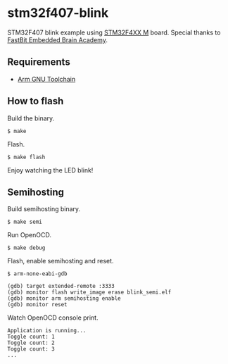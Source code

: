 # stm32f407-blink

STM32F407 blink example using [STM32F4XX M](https://stm32-base.org/boards/STM32F407VGT6-STM32F4XX-M.html) board. Special thanks to [FastBit Embedded Brain Academy](https://fastbitlab.com/).

## Requirements

- [Arm GNU Toolchain](https://developer.arm.com/Tools%20and%20Software/GNU%20Toolchain)

## How to flash

Build the binary.

```console
$ make
```

Flash.

```console
$ make flash
```

Enjoy watching the LED blink!

## Semihosting

Build semihosting binary.

```console
$ make semi
```

Run OpenOCD.

```console
$ make debug
```

Flash, enable semihosting and reset.

```console
$ arm-none-eabi-gdb

(gdb) target extended-remote :3333
(gdb) monitor flash write_image erase blink_semi.elf
(gdb) monitor arm semihosting enable
(gdb) monitor reset
```

Watch OpenOCD console print.

```console
Application is running...
Toggle count: 1
Toggle count: 2
Toggle count: 3
...
```
